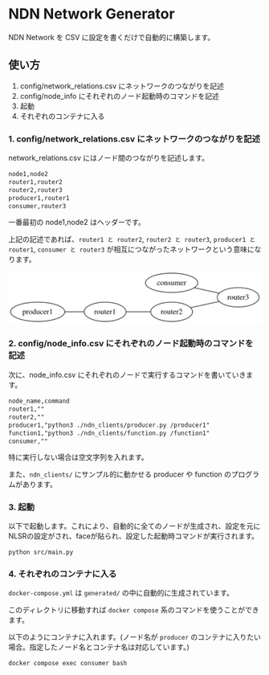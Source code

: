 # NDN Network Generator

NDN Network を CSV に設定を書くだけで自動的に構築します。

## 使い方

1. config/network_relations.csv にネットワークのつながりを記述
1. config/node_info にそれぞれのノード起動時のコマンドを記述
1. 起動
1. それぞれのコンテナに入る

### 1. config/network_relations.csv にネットワークのつながりを記述

network_relations.csv にはノード間のつながりを記述します。

```csv
node1,node2
router1,router2
router2,router3
producer1,router1
consumer,router3
```

一番最初の node1,node2 はヘッダーです。

上記の記述であれば、`router1 と router2`, `router2 と router3`, `producer1 と router1`, `consumer と router3` が相互につながったネットワークという意味になります。

![Network Graph](network.svg)


### 2. config/node_info.csv にそれぞれのノード起動時のコマンドを記述

次に、node_info.csv にそれぞれのノードで実行するコマンドを書いていきます。

```csv
node_name,command
router1,""
router2,""
producer1,"python3 ./ndn_clients/producer.py /producer1"
function1,"python3 ./ndn_clients/function.py /function1"
consumer,""
```

特に実行しない場合は空文字列を入れます。

また、`ndn_clients/` にサンプル的に動かせる producer や function のプログラムがあります。

### 3. 起動

以下で起動します。これにより、自動的に全てのノードが生成され、設定を元にNLSRの設定がされ、faceが貼られ、設定した起動時コマンドが実行されます。

```shell
python src/main.py
```

### 4. それぞれのコンテナに入る

`docker-compose.yml` は `generated/` の中に自動的に生成されています。

このディレクトリに移動すれば `docker compose` 系のコマンドを使うことができます。

以下のようにコンテナに入れます。(ノード名が `producer` のコンテナに入りたい場合。指定したノード名とコンテナ名は対応しています。)

```shell
docker compose exec consumer bash
```